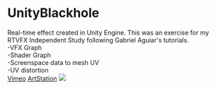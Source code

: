 # UnityBlackhole
Real-time effect created in Unity Engine. This was an exercise for my RTVFX Independent Study following Gabriel Aguiar's tutorials.  
-VFX Graph  
-Shader Graph  
-Screenspace data to mesh UV  
-UV distortion  
[Vimeo](https://vimeo.com/490919293)
[ArtStation](https://www.artstation.com/artwork/q9PoOR)
![](Blackhole/ScreenCaptures/Screen-shot.png?raw=true)
